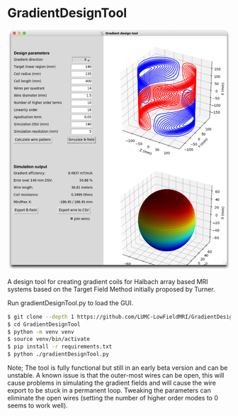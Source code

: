 # GradientDesignTool

![gradientDesignTool screenshot](./documentation/images/gradientDesignTool.png)

A design tool for creating gradient coils for Halbach array based MRI systems based on the Target Field Method initially proposed by Turner.

Run gradientDesignTool.py to load the GUI. 

```bash
$ git clone --depth 1 https://github.com/LUMC-LowFieldMRI/GradientDesignTool
$ cd GradientDesignTool
$ python -m venv venv
$ source venv/bin/activate
$ pip install -r requirements.txt
$ python ./gradientDesignTool.py
```

Note; The tool is fully functional but still in an early beta version and can be unstable. A known issue is that the outer-most wires can be open, this will cause problems in simulating the gradient fields and will cause the wire export to be stuck in a permanent loop. Tweaking the parameters can eliminate the open wires (setting the number of higher order modes to 0 seems to work well).

